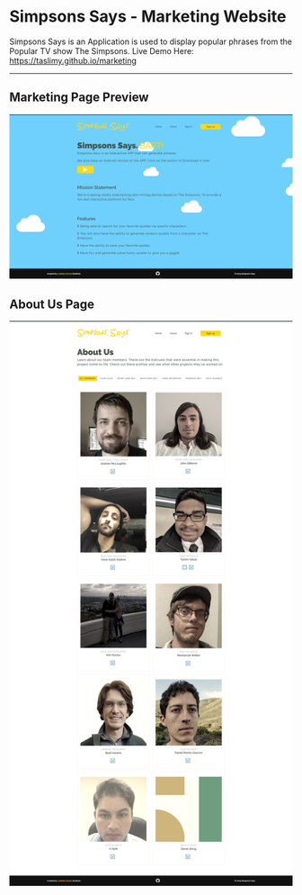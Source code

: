 # Simpsons Says - Marketing Website

Simpsons Says is an Application is used to display popular phrases from the Popular TV show The Simpsons.
Live Demo Here: https://taslimy.github.io/marketing

***

<h2>Marketing Page Preview</h2>

<p align="center"> <img src="https://raw.githubusercontent.com/simpson-says/buildweek3-simpsons-says-tas/master/design-file/sample-design.png" /> </p>

<h2>About Us Page</h2>
<p align="center"> <img src="https://raw.githubusercontent.com/simpson-says/buildweek3-simpsons-says-tas/master/design-file/about-design.jpg" /> </p>
